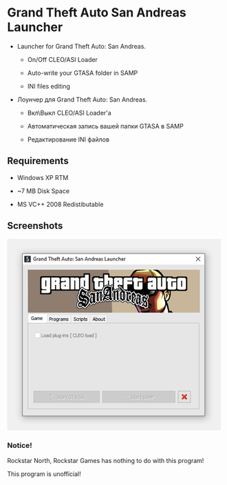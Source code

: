 # Grand Theft Auto San Andreas Launcher
+ Launcher for Grand Theft Auto: San Andreas.

  + On/Off CLEO/ASI Loader

  + Auto-write your GTASA folder in SAMP

  + INI files editing

+ Лоунчер для Grand Theft Auto: San Andreas.

  + Вкл\Выкл CLEO/ASI Loader'a

  + Автоматическая запись вашей папки GTASA в SAMP

  + Редактирование INI файлов

## Requirements
  + Windows XP RTM

  + ~7 MB Disk Space

  + MS VC++ 2008 Redistibutable

## Screenshots
![IMAGE](https://github.com/emil0911/gta_sa_launcher/blob/master/screen.png?raw=true)

### Notice!
Rockstar North, Rockstar Games has nothing to do with this program!

This program is unofficial!
